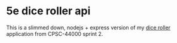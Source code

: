 # 5e dice roller api

This is a slimmed down, nodejs + express version of my [dice roller](https://github.com/mszost/cpsc-44000/tree/main/sprint-02) application from CPSC-44000 sprint 2.
